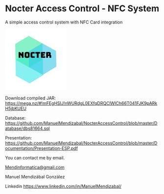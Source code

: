 # Nocter Access Control - NFC System
A simple access control system with NFC Card integration

![alt text](https://github.com/ManuelMendizabal/NocterAccessControl/blob/master/Documentation/image--001.jpg)

Download compiled JAR: 
https://mega.nz/#!mFEgHSIJ!nWURdgL0EXfqDRQClWlCh66T041FJK9pARkH5jbKUEU

Database: 
https://github.com/ManuelMendizabal/NocterAccessControl/blob/master/Database/dbs81664.sql

Presentation:
https://github.com/ManuelMendizabal/NocterAccessControl/blob/master/Documentation/Presentation-ESP.pdf

You can contact me by email. 

Mendinformatica@gmail.com

Manuel Mendizábal González

Linkedin 
https://www.linkedin.com/in/ManuelMendizabal/
